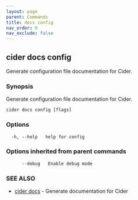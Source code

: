```yaml
---
layout: page
parent: Commands
title: docs config
nav_order: 0
nav_exclude: false
---
```


## cider docs config

Generate configuration file documentation for Cider.

### Synopsis

Generate configuration file documentation for Cider.

```
cider docs config [flags]
```

### Options

```
  -h, --help   help for config
```

### Options inherited from parent commands

```
      --debug   Enable debug mode
```

### SEE ALSO

* [cider docs](/commands/cider_docs/)	 - Generate documentation for Cider


